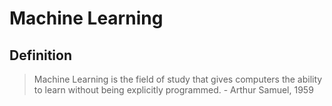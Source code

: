 # Machine Learning

## Definition

> Machine Learning is the field of study that gives computers the ability to learn without being explicitly programmed. - Arthur Samuel, 1959
